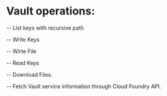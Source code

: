# Vault operations:

-- List keys with recursive path

-- Write Keys

-- Wirte File

-- Read Keys

-- Download Files.

-- Fetch Vault service information through Cloud Foundry API.
